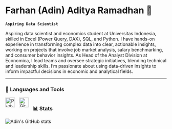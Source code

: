 # Farhan (Adin) Aditya Ramadhan 👋

**`Aspiring Data Scientist`**

Aspiring data scientist and economics student at Universitas Indonesia, skilled in Excel (Power Query, DAX), SQL, and Python. I have hands-on experience in transforming complex data into clear, actionable insights, working on projects that involve job market analysis, salary benchmarking, and consumer behavior insights. As Head of the Analyst Division at Economica, I lead teams and oversee strategic initiatives, blending technical and leadership skills. I’m passionate about using data-driven insights to inform impactful decisions in economic and analytical fields.

---

### 🧰 Languages and Tools
<img align="left" alt="Python" width="30px" style="padding-right:10px;" src="https://cdn.jsdelivr.net/gh/devicons/devicon/icons/python/python-plain.svg" />
<img align="left" alt="GitHub" width="30px" style="padding-right:10px;" src="https://cdn.jsdelivr.net/gh/devicons/devicon/icons/github/github-original.svg" />

#

### 📊 Stats

![Adin's GitHub stats](https://github-readme-stats.vercel.app/api?username=adinramaadin&show_icons=true&theme=gruvbox)

#

[website]: https://www.linkedin.com/in/adinramaadin/
<!--
**adinramaadin/adinramaadin** is a ✨ _special_ ✨ repository because its `README.md` (this file) appears on your GitHub profile.

Here are some ideas to get you started:

- 🔭 I’m currently working on ...
- 🌱 I’m currently learning ...
- 👯 I’m looking to collaborate on ...
- 🤔 I’m looking for help with ...
- 💬 Ask me about ...
- 📫 How to reach me: ...
- 😄 Pronouns: ...
- ⚡ Fun fact: ...
-->
